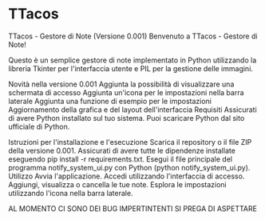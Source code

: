# TTacos
TTacos - Gestore di Note (Versione 0.001)
Benvenuto a TTacos - Gestore di Note!

Questo è un semplice gestore di note implementato in Python utilizzando la libreria Tkinter per l'interfaccia utente e PIL per la gestione delle immagini.

Novità nella versione 0.001
Aggiunta la possibilità di visualizzare una schermata di accesso
Aggiunta un'icona per le impostazioni nella barra laterale
Aggiunta una funzione di esempio per le impostazioni
Aggiornamento della grafica e del layout dell'interfaccia
Requisiti
Assicurati di avere Python installato sul tuo sistema. Puoi scaricare Python dal sito ufficiale di Python.

Istruzioni per l'installazione e l'esecuzione
Scarica il repository o il file ZIP della versione 0.001.
Assicurati di avere tutte le dipendenze installate eseguendo pip install -r requirements.txt.
Esegui il file principale del programma notify_system_ui.py con Python (python notify_system_ui.py).
Utilizzo
Avvia l'applicazione.
Accedi utilizzando l'interfaccia di accesso.
Aggiungi, visualizza o cancella le tue note.
Esplora le impostazioni utilizzando l'icona nella barra laterale.


AL MOMENTO CI SONO DEI BUG IMPERTINTENTI SI PREGA DI ASPETTARE
